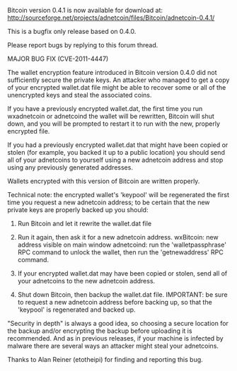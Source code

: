 Bitcoin version 0.4.1 is now available for download at:
http://sourceforge.net/projects/adnetcoin/files/Bitcoin/adnetcoin-0.4.1/

This is a bugfix only release based on 0.4.0.

Please report bugs by replying to this forum thread.

MAJOR BUG FIX  (CVE-2011-4447)

The wallet encryption feature introduced in Bitcoin version 0.4.0 did not sufficiently secure the private keys. An attacker who
managed to get a copy of your encrypted wallet.dat file might be able to recover some or all of the unencrypted keys and steal the
associated coins.

If you have a previously encrypted wallet.dat, the first time you run wxadnetcoin or adnetcoind the wallet will be rewritten, Bitcoin will
shut down, and you will be prompted to restart it to run with the new, properly encrypted file.

If you had a previously encrypted wallet.dat that might have been copied or stolen (for example, you backed it up to a public
location) you should send all of your adnetcoins to yourself using a new adnetcoin address and stop using any previously generated addresses.

Wallets encrypted with this version of Bitcoin are written properly.

Technical note: the encrypted wallet's 'keypool' will be regenerated the first time you request a new adnetcoin address; to be certain that the
new private keys are properly backed up you should:

1. Run Bitcoin and let it rewrite the wallet.dat file

2. Run it again, then ask it for a new adnetcoin address.
wxBitcoin: new address visible on main window
adnetcoind: run the 'walletpassphrase' RPC command to unlock the wallet,  then run the 'getnewaddress' RPC command.

3. If your encrypted wallet.dat may have been copied or stolen, send all of your adnetcoins to the new adnetcoin address.

4. Shut down Bitcoin, then backup the wallet.dat file.
IMPORTANT: be sure to request a new adnetcoin address before backing up, so that the 'keypool' is regenerated and backed up.

"Security in depth" is always a good idea, so choosing a secure location for the backup and/or encrypting the backup before uploading it is recommended. And as in previous releases, if your machine is infected by malware there are several ways an attacker might steal your adnetcoins.

Thanks to Alan Reiner (etotheipi) for finding and reporting this bug.

